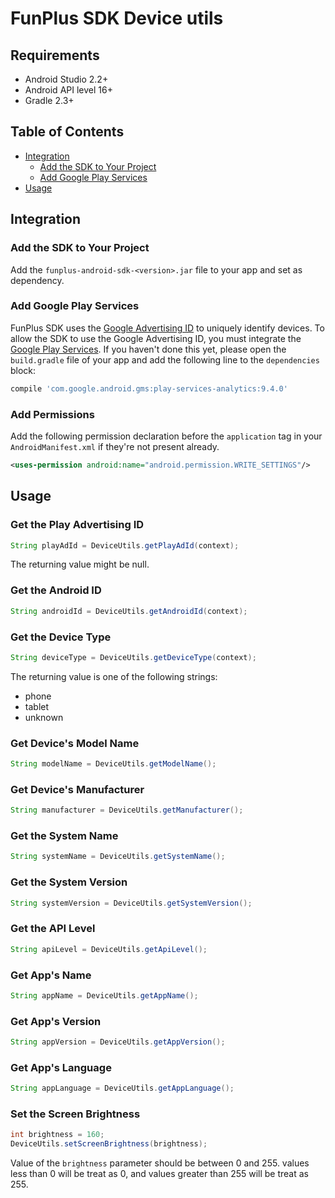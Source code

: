 # FunPlus SDK Device utils

## Requirements

- Android Studio 2.2+
- Android API level 16+
- Gradle 2.3+

## Table of Contents

- [Integration](#integration)
  - [Add the SDK to Your Project](#add-the-sdk-to-your-project)
  - [Add Google Play Services](#add-google-play-services)
- [Usage](#usage)

## Integration

### Add the SDK to Your Project

Add the `funplus-android-sdk-<version>.jar` file to your app and set as dependency.

### Add Google Play Services

FunPlus SDK uses the [Google Advertising ID](https://support.google.com/googleplay/android-developer/answer/6048248?hl=en) to uniquely identify devices. To allow the SDK to use the Google Advertising ID, you must integrate the [Google Play Services](http://developer.android.com/google/play-services/setup.html). If you haven't done this yet, please open the `build.gradle` file of your app and add the following line to the `dependencies` block:

```groovy
compile 'com.google.android.gms:play-services-analytics:9.4.0'
```

### Add Permissions

Add the following permission declaration before the `application` tag in your `AndroidManifest.xml` if they're not present already.

```xml
<uses-permission android:name="android.permission.WRITE_SETTINGS"/>
```

## Usage

### Get the Play Advertising ID

```java
String playAdId = DeviceUtils.getPlayAdId(context);
```

The returning value might be null.

### Get the Android ID

```java
String androidId = DeviceUtils.getAndroidId(context);
```

### Get the Device Type

```java
String deviceType = DeviceUtils.getDeviceType(context);
```

The returning value is one of the following strings:

* phone
* tablet
* unknown

### Get Device's Model Name

```java
String modelName = DeviceUtils.getModelName();
```

### Get Device's Manufacturer

```java
String manufacturer = DeviceUtils.getManufacturer();
```

### Get the System Name

```java
String systemName = DeviceUtils.getSystemName();
```

### Get the System Version

```java
String systemVersion = DeviceUtils.getSystemVersion();
```

### Get the API Level

```java
String apiLevel = DeviceUtils.getApiLevel();
```

### Get App's Name

```java
String appName = DeviceUtils.getAppName();
```

### Get App's Version

```java
String appVersion = DeviceUtils.getAppVersion();
```

### Get App's Language

```java
String appLanguage = DeviceUtils.getAppLanguage();
```

### Set the Screen Brightness

```java
int brightness = 160;
DeviceUtils.setScreenBrightness(brightness);
```

Value of the `brightness` parameter should be between 0 and 255. values less than 0 will be treat as 0, and values greater than 255 will be treat as 255.
